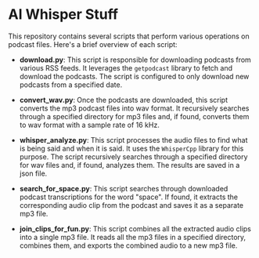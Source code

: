 # AI Whisper Stuff

This repository contains several scripts that perform various operations on podcast files. Here's a brief overview of each script:

- **download.py**: This script is responsible for downloading podcasts from various RSS feeds. It leverages the `getpodcast` library to fetch and download the podcasts. The script is configured to only download new podcasts from a specified date.

- **convert_wav.py**: Once the podcasts are downloaded, this script converts the mp3 podcast files into wav format. It recursively searches through a specified directory for mp3 files and, if found, converts them to wav format with a sample rate of 16 kHz.

- **whisper_analyze.py**: This script processes the audio files to find what is being said and when it is said. It uses the `WhisperCpp` library for this purpose. The script recursively searches through a specified directory for wav files and, if found, analyzes them. The results are saved in a json file.

- **search_for_space.py**: This script searches through downloaded podcast transcriptions for the word "space". If found, it extracts the corresponding audio clip from the podcast and saves it as a separate mp3 file.

- **join_clips_for_fun.py**: This script combines all the extracted audio clips into a single mp3 file. It reads all the mp3 files in a specified directory, combines them, and exports the combined audio to a new mp3 file.
